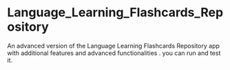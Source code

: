 # Language_Learning_Flashcards_Repository
An advanced version of the Language Learning Flashcards Repository app with additional features and advanced functionalities . you can run and test it.
